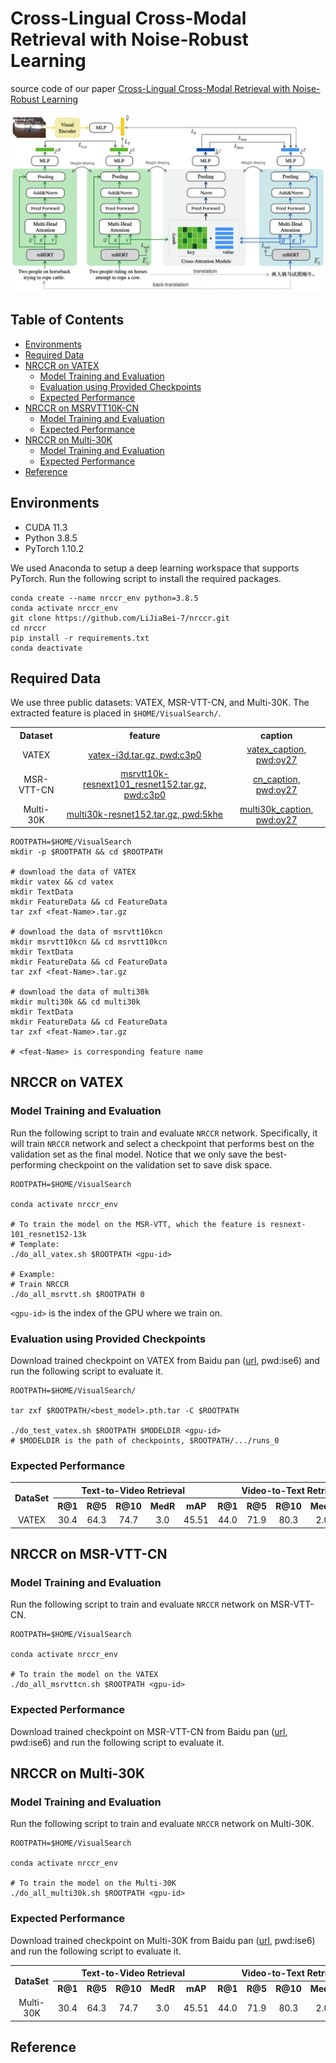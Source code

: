 # Cross-Lingual Cross-Modal Retrieval with Noise-Robust Learning

source code of our paper [Cross-Lingual Cross-Modal Retrieval with Noise-Robust Learning](#)

![image](framework.png)



## Table of Contents

* [Environments](#environments)
* [Required Data](#required-data)
* [NRCCR on VATEX](#NRCCR-on-VATEX)
  * [Model Training and Evaluation](#model-training-and-evaluation)
  * [Evaluation using Provided Checkpoints](#Evaluation-using-Provided-Checkpoints)
  * [Expected Performance](#Expected-Performance)
* [NRCCR on MSRVTT10K-CN](#NRCCR-on-MSRVTT10K-CN)
  * [Model Training and Evaluation](#model-training-and-evaluation-1)
  * [Expected Performance](#Expected-Performance-1)
* [NRCCR on Multi-30K](#NRCCR-on-Multi-30K)
  * [Model Training and Evaluation](#model-training-and-evaluation-2)
  * [Expected Performance](#Expected-Performance-2)
* [Reference](#Reference)



## Environments

- CUDA 11.3
- Python 3.8.5
- PyTorch 1.10.2

We used Anaconda to setup a deep learning workspace that supports PyTorch. Run the following script to install the required packages.

```shell
conda create --name nrccr_env python=3.8.5
conda activate nrccr_env
git clone https://github.com/LiJiaBei-7/nrccr.git
cd nrccr
pip install -r requirements.txt
conda deactivate
```



## Required Data

We use three public datasets: VATEX, MSR-VTT-CN, and Multi-30K. The extracted feature is placed  in `$HOME/VisualSearch/`.

<table>
  <tr align="center">
    <th>Dataset</th><th>feature</th><th>caption</th>
  </tr>  
  <tr align='center'>
    <td>VATEX</td>
    <td><a href='https://pan.baidu.com/s/1lg23K93lVwgdYs5qnTuMFg#list/path=%2Fsharelink3222141211-996753374765216%2FTPAMI2021_hybrid_space&parentPath=%2Fsharelink3222141211-996753374765216'>vatex-i3d.tar.gz, pwd:c3p0</a></td>
    <td><a href='https://www.aliyundrive.com/s/xDrzCDNEHWP'>vatex_caption, pwd:oy27</a></td>
  </tr>
  <tr align="center">
    <td>MSR-VTT-CN</td>
    <td><a href='https://pan.baidu.com/s/1lg23K93lVwgdYs5qnTuMFg#list/path=%2Fsharelink3222141211-996753374765216%2FTPAMI2021_hybrid_space&parentPath=%2Fsharelink3222141211-996753374765216'>msrvtt10k-resnext101_resnet152.tar.gz, pwd:c3p0</a></td>
    <td><a href='https://www.aliyundrive.com/s/3sBNJqfTxcp'>cn_caption, pwd:oy27</a></td>
  </tr>
  <tr align="center">
    <td>Multi-30K</td>
    <td><a href='https://pan.baidu.com/s/1AzTN6rFyabirACVkVEVKCQ'>multi30k-resnet152.tar.gz, pwd:5khe</a></td>
    <td><a href='https://www.aliyundrive.com/s/zGEbQAvqHGy'>multi30k_caption, pwd:oy27</a></td>
  </tr>
</table>

```shell
ROOTPATH=$HOME/VisualSearch
mkdir -p $ROOTPATH && cd $ROOTPATH

# download the data of VATEX
mkdir vatex && cd vatex
mkdir TextData
mkdir FeatureData && cd FeatureData
tar zxf <feat-Name>.tar.gz

# download the data of msrvtt10kcn
mkdir msrvtt10kcn && cd msrvtt10kcn
mkdir TextData
mkdir FeatureData && cd FeatureData
tar zxf <feat-Name>.tar.gz

# download the data of multi30k
mkdir multi30k && cd multi30k
mkdir TextData
mkdir FeatureData && cd FeatureData
tar zxf <feat-Name>.tar.gz

# <feat-Name> is corresponding feature name
```



## NRCCR on VATEX



### Model Training and Evaluation

Run the following script to train and evaluate `NRCCR` network. Specifically, it will train `NRCCR` network and select a checkpoint that performs best on the validation set as the final model. Notice that we only save the best-performing checkpoint on the validation set to save disk space.

```shell
ROOTPATH=$HOME/VisualSearch

conda activate nrccr_env

# To train the model on the MSR-VTT, which the feature is resnext-101_resnet152-13k 
# Template:
./do_all_vatex.sh $ROOTPATH <gpu-id>

# Example:
# Train NRCCR 
./do_all_msrvtt.sh $ROOTPATH 0
```

`<gpu-id>` is the index of the GPU where we train on.



### Evaluation using Provided Checkpoints

Download trained checkpoint on VATEX from Baidu pan ([url](https://pan.baidu.com/s/1QPPBZq_fN8D4tnf_dhfQKA),  pwd:ise6) and run the following script to evaluate it.

```shell
ROOTPATH=$HOME/VisualSearch/

tar zxf $ROOTPATH/<best_model>.pth.tar -C $ROOTPATH

./do_test_vatex.sh $ROOTPATH $MODELDIR <gpu-id>
# $MODELDIR is the path of checkpoints, $ROOTPATH/.../runs_0
```



### Expected Performance

<table>
  <tr align="center">
    <th rowspan='2'>DataSet</th><th colspan='5'>Text-to-Video Retrieval</th><th colspan='5'>Video-to-Text Retrieval</th> <th rowspan='2'>SumR</th>
    </tr>
  <tr align="center">
        <th> R@1 </th> <th> R@5 </th> <th> R@10 </th> <th> MedR </th> <th>	mAP </th>
    <th> R@1 </th> <th> R@5 </th> <th> R@10 </th> <th> MedR </th> <th>	mAP </th>
  </tr>
  <tr align="center">
    <td>VATEX</td><td>30.4</td><td>64.3</td><td>74.7</td><td>3.0</td><td>45.51</td>
    <td>44.0</td><td>71.9</td><td>80.3</td><td>2.0</td><td>32.72</td><td>365.5</td>
  </tr>
</table>





## NRCCR on MSR-VTT-CN



### Model Training and Evaluation

Run the following script to train and evaluate `NRCCR` network on MSR-VTT-CN.

```shell
ROOTPATH=$HOME/VisualSearch

conda activate nrccr_env

# To train the model on the VATEX
./do_all_msrvttcn.sh $ROOTPATH <gpu-id>
```



### Expected Performance

Download trained checkpoint on MSR-VTT-CN from Baidu pan ([url](https://pan.baidu.com/s/1QPPBZq_fN8D4tnf_dhfQKA),  pwd:ise6) and run the following script to evaluate it.



## NRCCR on Multi-30K



### Model Training and Evaluation

Run the following script to train and evaluate `NRCCR` network on Multi-30K.

```shell
ROOTPATH=$HOME/VisualSearch

conda activate nrccr_env

# To train the model on the Multi-30K
./do_all_multi30k.sh $ROOTPATH <gpu-id>
```



### Expected Performance

Download trained checkpoint on Multi-30K from Baidu pan ([url](https://pan.baidu.com/s/1QPPBZq_fN8D4tnf_dhfQKA),  pwd:ise6) and run the following script to evaluate it.

<table>
  <tr align="center">
    <th rowspan='2'>DataSet</th><th colspan='5'>Text-to-Video Retrieval</th><th colspan='5'>Video-to-Text Retrieval</th> <th rowspan='2'>SumR</th>
    </tr>
  <tr align="center">
        <th> R@1 </th> <th> R@5 </th> <th> R@10 </th> <th> MedR </th> <th>	mAP </th>
    <th> R@1 </th> <th> R@5 </th> <th> R@10 </th> <th> MedR </th> <th>	mAP </th>
  </tr>
  <tr align="center">
    <td>Multi-30K</td><td>30.4</td><td>64.3</td><td>74.7</td><td>3.0</td><td>45.51</td>
    <td>44.0</td><td>71.9</td><td>80.3</td><td>2.0</td><td>32.72</td><td>365.5</td>
  </tr>
</table>



## Reference





